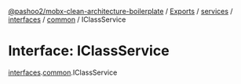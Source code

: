 [@pashoo2/mobx-clean-architecture-boilerplate](../README.md) / [Exports](../modules.md) / [services](../modules/services.md) / [interfaces](../modules/services.interfaces.md) / [common](../modules/services.interfaces.common.md) / IClassService

# Interface: IClassService

[interfaces](../modules/services.interfaces.md).[common](../modules/services.interfaces.common.md).IClassService
